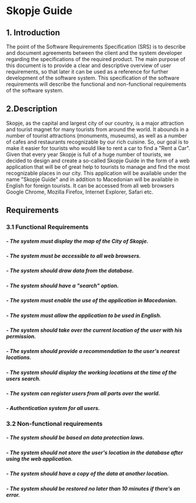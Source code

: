 # Skopje Guide

## 1. Introduction

The point of the Software Requirements Specification (SRS) is to describe and document agreements between the client and the system developer regarding the specifications of the required product. The main purpose of this document is to provide a clear and descriptive overview of user requirements, so that later it can be used as a reference for further development of the software system. This specification of the software requirements will describe the functional and non-functional requirements of the software system.


##  2.Description

Skopje, as the capital and largest city of our country, is a major attraction and tourist magnet for many tourists from around the world. It abounds in a number of tourist attractions (monuments, museums), as well as a number of cafes and restaurants recognizable by our rich cuisine. So, our goal is to make it easier for tourists who would like to rent a car to find a "Rent a Car". Given that every year Skopje is full of a huge number of tourists, we decided to design and create a so-called Skopje Guide in the form of a web application that will be of great help to tourists to manage and find the most recognizable places in our city.
This application will be available under the name "Skopje Guide" and in addition to Macedonian will be available in English for foreign tourists. It can be accessed from all web browsers Google Chrome, Mozilla Firefox, Internet Explorer, Safari etc.


## Requirements
### 3.1 Functional Requirements
##### - The system must display the map of the City of Skopje.
##### - The system must be accessible to all web browsers.
##### - The system should draw data from the database.
##### - The system should have a "search" option.
##### - The system must enable the use of the application in Macedonian.
##### - The system must allow the application to be used in English.
##### - The system should take over the current location of the user with his permission.
##### - The system should provide a recommendation to the user's nearest locations.
##### - The system should display the working locations at the time of the users search.
##### - The system can register users from all parts over the world.
##### - Authentication system for all users.

### 3.2 Non-functional requirements
##### - The system should be based on data protection laws.
##### - The system should not store the user's location in the database after using the web application.
##### - The system should have a copy of the data at another location.
##### - The system should be restored no later than 10 minutes if there’s an error.




